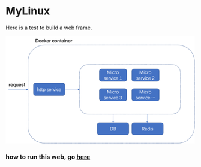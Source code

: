 # MyLinux

Here is a test to build a web frame.

<p align="center"> <img src="./web_frame.png" alt="web frame fig"></p>


### how to run this web, go <a href="mysite/">here</a>